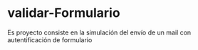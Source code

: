 # validar-Formulario
Es proyecto consiste en la simulación del envío de un mail con autentificación de formulario
